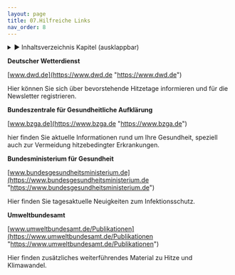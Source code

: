 ```yaml
---
layout: page
title: 07.Hilfreiche Links
nav_order: 8
---
```

 
<details markdown="block"> 
  <summary> 
      &#9658; Inhaltsverzeichnis Kapitel (ausklappbar) 
  </summary>
 
1. TOC
{:toc}
 </details>
 
   <p></p>
 
 
**Deutscher Wetterdienst**

[www.dwd.de](https://www.dwd.de "https://www.dwd.de")

Hier können Sie sich über bevorstehende Hitzetage informieren und für
die Newsletter registrieren.

**Bundeszentrale für Gesundheitliche Aufklärung**

[www.bzga.de](https://www.bzga.de "https://www.bzga.de")

hier finden Sie aktuelle Informationen rund um Ihre Gesundheit, speziell
auch zur Vermeidung hitzebedingter Erkrankungen.

**Bundesministerium für Gesundheit**

[www.bundesgesundheitsministerium.de](https://www.bundesgesundheitsministerium.de "https://www.bundesgesundheitsministerium.de")

Hier finden Sie tagesaktuelle Neuigkeiten zum Infektionsschutz.

**Umweltbundesamt**

[www.umweltbundesamt.de/Publikationen](https://www.umweltbundesamt.de/Publikationen "https://www.umweltbundesamt.de/Publikationen")

Hier finden zusätzliches weiterführendes Material zu Hitze und
Klimawandel.

<div class="section fnlist" data-role="doc-footnotes">

</div>
